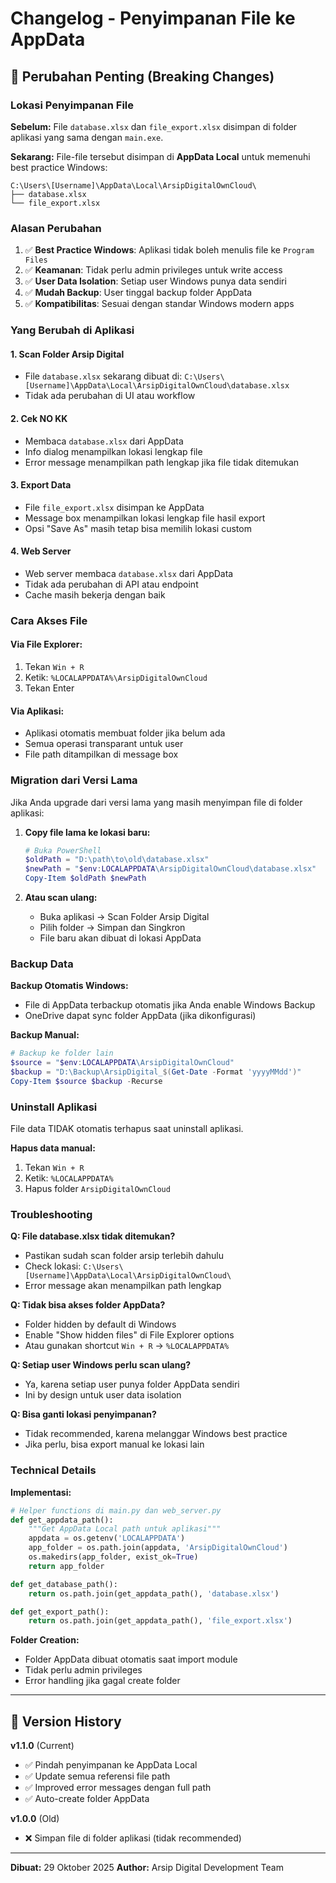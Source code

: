 # Changelog - Penyimpanan File ke AppData

## 📌 Perubahan Penting (Breaking Changes)

### Lokasi Penyimpanan File

**Sebelum:** File `database.xlsx` dan `file_export.xlsx` disimpan di folder aplikasi yang sama dengan `main.exe`.

**Sekarang:** File-file tersebut disimpan di **AppData Local** untuk memenuhi best practice Windows:

```
C:\Users\[Username]\AppData\Local\ArsipDigitalOwnCloud\
├── database.xlsx
└── file_export.xlsx
```

### Alasan Perubahan

1. ✅ **Best Practice Windows**: Aplikasi tidak boleh menulis file ke `Program Files`
2. ✅ **Keamanan**: Tidak perlu admin privileges untuk write access
3. ✅ **User Data Isolation**: Setiap user Windows punya data sendiri
4. ✅ **Mudah Backup**: User tinggal backup folder AppData
5. ✅ **Kompatibilitas**: Sesuai dengan standar Windows modern apps

### Yang Berubah di Aplikasi

#### 1. **Scan Folder Arsip Digital**

- File `database.xlsx` sekarang dibuat di: `C:\Users\[Username]\AppData\Local\ArsipDigitalOwnCloud\database.xlsx`
- Tidak ada perubahan di UI atau workflow

#### 2. **Cek NO KK**

- Membaca `database.xlsx` dari AppData
- Info dialog menampilkan lokasi lengkap file
- Error message menampilkan path lengkap jika file tidak ditemukan

#### 3. **Export Data**

- File `file_export.xlsx` disimpan ke AppData
- Message box menampilkan lokasi lengkap file hasil export
- Opsi "Save As" masih tetap bisa memilih lokasi custom

#### 4. **Web Server**

- Web server membaca `database.xlsx` dari AppData
- Tidak ada perubahan di API atau endpoint
- Cache masih bekerja dengan baik

### Cara Akses File

#### Via File Explorer:

1. Tekan `Win + R`
2. Ketik: `%LOCALAPPDATA%\ArsipDigitalOwnCloud`
3. Tekan Enter

#### Via Aplikasi:

- Aplikasi otomatis membuat folder jika belum ada
- Semua operasi transparant untuk user
- File path ditampilkan di message box

### Migration dari Versi Lama

Jika Anda upgrade dari versi lama yang masih menyimpan file di folder aplikasi:

1. **Copy file lama ke lokasi baru:**

   ```powershell
   # Buka PowerShell
   $oldPath = "D:\path\to\old\database.xlsx"
   $newPath = "$env:LOCALAPPDATA\ArsipDigitalOwnCloud\database.xlsx"
   Copy-Item $oldPath $newPath
   ```

2. **Atau scan ulang:**
   - Buka aplikasi → Scan Folder Arsip Digital
   - Pilih folder → Simpan dan Singkron
   - File baru akan dibuat di lokasi AppData

### Backup Data

**Backup Otomatis Windows:**

- File di AppData terbackup otomatis jika Anda enable Windows Backup
- OneDrive dapat sync folder AppData (jika dikonfigurasi)

**Backup Manual:**

```powershell
# Backup ke folder lain
$source = "$env:LOCALAPPDATA\ArsipDigitalOwnCloud"
$backup = "D:\Backup\ArsipDigital_$(Get-Date -Format 'yyyyMMdd')"
Copy-Item $source $backup -Recurse
```

### Uninstall Aplikasi

File data TIDAK otomatis terhapus saat uninstall aplikasi.

**Hapus data manual:**

1. Tekan `Win + R`
2. Ketik: `%LOCALAPPDATA%`
3. Hapus folder `ArsipDigitalOwnCloud`

### Troubleshooting

**Q: File database.xlsx tidak ditemukan?**

- Pastikan sudah scan folder arsip terlebih dahulu
- Check lokasi: `C:\Users\[Username]\AppData\Local\ArsipDigitalOwnCloud\`
- Error message akan menampilkan path lengkap

**Q: Tidak bisa akses folder AppData?**

- Folder hidden by default di Windows
- Enable "Show hidden files" di File Explorer options
- Atau gunakan shortcut `Win + R` → `%LOCALAPPDATA%`

**Q: Setiap user Windows perlu scan ulang?**

- Ya, karena setiap user punya folder AppData sendiri
- Ini by design untuk user data isolation

**Q: Bisa ganti lokasi penyimpanan?**

- Tidak recommended, karena melanggar Windows best practice
- Jika perlu, bisa export manual ke lokasi lain

### Technical Details

**Implementasi:**

```python
# Helper functions di main.py dan web_server.py
def get_appdata_path():
    """Get AppData Local path untuk aplikasi"""
    appdata = os.getenv('LOCALAPPDATA')
    app_folder = os.path.join(appdata, 'ArsipDigitalOwnCloud')
    os.makedirs(app_folder, exist_ok=True)
    return app_folder

def get_database_path():
    return os.path.join(get_appdata_path(), 'database.xlsx')

def get_export_path():
    return os.path.join(get_appdata_path(), 'file_export.xlsx')
```

**Folder Creation:**

- Folder AppData dibuat otomatis saat import module
- Tidak perlu admin privileges
- Error handling jika gagal create folder

---

## 📝 Version History

**v1.1.0** (Current)

- ✅ Pindah penyimpanan ke AppData Local
- ✅ Update semua referensi file path
- ✅ Improved error messages dengan full path
- ✅ Auto-create folder AppData

**v1.0.0** (Old)

- ❌ Simpan file di folder aplikasi (tidak recommended)

---

**Dibuat:** 29 Oktober 2025
**Author:** Arsip Digital Development Team

